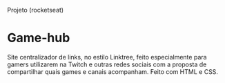 Projeto <nlw>(rocketseat)
# Game-hub
 Site centralizador de links, no estilo Linktree, feito especialmente para gamers utilizarem na Twitch e outras redes sociais com a proposta de compartilhar quais games e canais acompanham. Feito com HTML e CSS.

